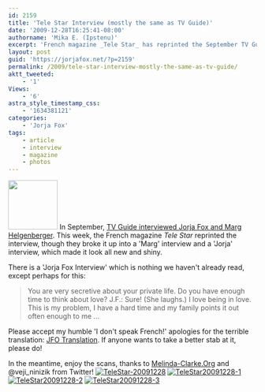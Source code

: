 ```yaml
---
id: 2159
title: 'Tele Star Interview (mostly the same as TV Guide)'
date: '2009-12-28T16:25:41-08:00'
authorname: 'Mika E. (Ipstenu)'
excerpt: 'French magazine _Tele Star_ has reprinted the September TV Guide interview with Marg Helgenberger and Jorja Fox.'
layout: post
guid: 'https://jorjafox.net/?p=2159'
permalink: /2009/tele-star-interview-mostly-the-same-as-tv-guide/
aktt_tweeted:
    - '1'
Views:
    - '6'
astra_style_timestamp_css:
    - '1634381121'
categories:
    - 'Jorja Fox'
tags:
    - article
    - interview
    - magazine
    - photos
---
```


<img src="//static.jorjafox.net/wordpress/2009/12/telestar-100x100.jpg" alt="" title="telestar" width="100" height="100" class="alignleft size-thumbnail wp-image-2160" /> In September, <a href="https://jorjafox.net/2009/09/23/jorjas-the-coolest-chick-on-the-planet-tv-guide-magazine/">TV Guide interviewed Jorja Fox and Marg Helgenberger</a>.  This week, the French magazine _Tele Star_ reprinted the interview, though they broke it up into a 'Marg' interview and a 'Jorja' interview, which made it look all new and shiny.

There is a 'Jorja Fox Interview' which is nothing we haven't already read, except perhaps for this:
<blockquote>You are very secretive about your private life. Do you have enough time to think about love?
J.F.: Sure! (She laughs.) I love being in love. This is my problem, I have a hard time and my family points it out often enough to me ... </blockquote>

Please accept my humble 'I don't speak French!' apologies for the terrible translation: <a href="https://jorjafox.net/wiki/TeleStar_Magazine_%2828_December_2009%29">JFO Translation</a>. If anyone wants to take a better stab at it, please do!

In the meantime, enjoy the scans, thanks to <a href="http://www.melinda-clarke.org/">Melinda-Clarke.Org</a> and @veji_ninizik from Twitter!
<a href="https://jorjafox.net/gallery/media/covers/TeleStar-20091228.jpg"><img class="ZenphotoPress_thumb " alt="TeleStar-20091228" title="TeleStar-20091228" src="https://jorjafox.net/gallery/cache/media/covers/TeleStar-20091228_200_cw200_ch200_thumb.jpg"  /></a> <a href="https://jorjafox.net/gallery/media/print/2009-12-28-TeleStar/TeleStar20091228-1.jpg"><img class="ZenphotoPress_thumb " alt="TeleStar20091228-1" title="TeleStar20091228-1" src="https://jorjafox.net/gallery/cache/media/print/2009-12-28-TeleStar/TeleStar20091228-1_200_cw200_ch200_thumb.jpg"  /></a> <a href="https://jorjafox.net/gallery/media/print/2009-12-28-TeleStar/TeleStar20091228-2.jpg"><img class="ZenphotoPress_thumb " alt="TeleStar20091228-2" title="TeleStar20091228-2" src="https://jorjafox.net/gallery/cache/media/print/2009-12-28-TeleStar/TeleStar20091228-2_200_cw200_ch200_thumb.jpg"  /></a> <a href="https://jorjafox.net/gallery/media/print/2009-12-28-TeleStar/TeleStar20091228-3.jpg"><img class="ZenphotoPress_thumb " alt="TeleStar20091228-3" title="TeleStar20091228-3" src="https://jorjafox.net/gallery/cache/media/print/2009-12-28-TeleStar/TeleStar20091228-3_200_cw200_ch200_thumb.jpg"  /></a>
